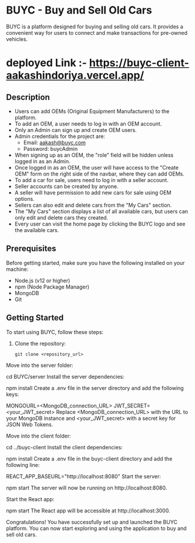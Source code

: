 # BUYC - Buy and Sell Old Cars

BUYC is a platform designed for buying and selling old cars. It provides a convenient way for users to connect and make transactions for pre-owned vehicles.

# deployed Link :-  https://buyc-client-aakashindoriya.vercel.app/

## Description

- Users can add OEMs (Original Equipment Manufacturers) to the platform.
- To add an OEM, a user needs to log in with an OEM account.
- Only an Admin can sign up and create OEM users.
- Admin credentials for the project are:
  - Email: aakash@buyc.com
  - Password: buycAdmin
- When signing up as an OEM, the "role" field will be hidden unless logged in as an Admin.
- Once logged in as an OEM, the user will have access to the "Create OEM" form on the right side of the navbar, where they can add OEMs.
- To add a car for sale, users need to log in with a seller account.
- Seller accounts can be created by anyone.
- A seller will have permission to add new cars for sale using OEM options.
- Sellers can also edit and delete cars from the "My Cars" section.
- The "My Cars" section displays a list of all available cars, but users can only edit and delete cars they created.
- Every user can visit the home page by clicking the BUYC logo and see the available cars.

## Prerequisites

Before getting started, make sure you have the following installed on your machine:

- Node.js (v12 or higher)
- npm (Node Package Manager)
- MongoDB
- Git

## Getting Started

To start using BUYC, follow these steps:

1. Clone the repository:

   ```shell
   git clone <repository_url>
Move into the server folder:


cd BUYC/server
Install the server dependencies:

npm install
Create a .env file in the server directory and add the following keys:

MONGOURL=<MongoDB_connection_URL>
JWT_SECRET=<your_JWT_secret>
Replace <MongoDB_connection_URL> with the URL to your MongoDB instance and <your_JWT_secret> with a secret key for JSON Web Tokens.

Move into the client folder:


cd ../buyc-client
Install the client dependencies:


npm install
Create a .env file in the buyc-client directory and add the following line:

REACT_APP_BASEURL="http://localhost:8080"
Start the server:

npm start
The server will now be running on http://localhost:8080.

Start the React app:

npm start
The React app will be accessible at http://localhost:3000.

Congratulations! You have successfully set up and launched the BUYC platform. You can now start exploring and using the application to buy and sell old cars.

